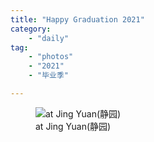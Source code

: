 ```yaml
---
title: "Happy Graduation 2021"
category:
    - "daily" 
tag:
    - "photos"
    - "2021"
    - "毕业季"

---
```


<figure>
  <img src="https://res.cloudinary.com/dhyonw6zc/image/upload/v1625489054/abde8a25fb204bd679a636be694f96e.jpg" alt="at Jing Yuan(静园)" >
  <figcaption>at Jing Yuan(静园)</figcaption>
</figure>

